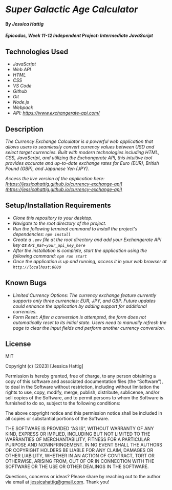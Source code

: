 # _Super Galactic Age Calculator_

#### By _**Jessica Hattig**_

#### _Epicodus, Week 11-12 Independent Project: Intermediate JavaScript_

## Technologies Used

* _JavaScript_
* _Web API_
* _HTML_
* _CSS_
* _VS Code_
* _Github_
* _Git_
* _Node.js_
* _Webpack_
* _API: https://www.exchangerate-api.com/_


## Description

_The Currency Exchange Calculator is a powerful web application that allows users to seamlessly convert currency values between USD and select target currencies. Built with modern technologies including HTML, CSS, JavaScript, and utilizing the Exchangerate API, this intuitive tool provides accurate and up-to-date exchange rates for Euro (EUR), British Pound (GBP), and Japanese Yen (JPY)._

_Access the live version of the application here: [https://jessicahattig.github.io/currency-exchange-api](https://jessicahattig.github.io/currency-exchange-api)_

## Setup/Installation Requirements

* _Clone this repository to your desktop._
* _Navigate to the root directory of the project._
* _Run the following terminal command to install the project's dependencies: `npm install`_
* _Create a `.env` file at the root directory and add your Exchangerate API key as `API_KEY=your_api_key_here`_
* _After the installation is complete, start the application using the following command: `npm run start`_
* _Once the application is up and running, access it in your web browser at `http://localhost:8080`_


## Known Bugs

*  _Limited Currency Options: The currency exchange feature currently supports only three currencies: EUR, JPY, and GBP. Future updates could enhance the application by adding support for additional currencies._
* _Form Reset: After a conversion is attempted, the form does not automatically reset to its initial state. Users need to manually refresh the page to clear the input fields and perform another currency conversion._


## License

MIT

Copyright (c) [2023] [Jessica Hattig]

Permission is hereby granted, free of charge, to any person obtaining a copy of this software and associated documentation files (the “Software”), to deal in the Software without restriction, including without limitation the rights to use, copy, modify, merge, publish, distribute, sublicense, and/or sell copies of the Software, and to permit persons to whom the Software is furnished to do so, subject to the following conditions:

The above copyright notice and this permission notice shall be included in all copies or substantial portions of the Software.

THE SOFTWARE IS PROVIDED “AS IS”, WITHOUT WARRANTY OF ANY KIND, EXPRESS OR IMPLIED, INCLUDING BUT NOT LIMITED TO THE WARRANTIES OF MERCHANTABILITY, FITNESS FOR A PARTICULAR PURPOSE AND NONINFRINGEMENT. IN NO EVENT SHALL THE AUTHORS OR COPYRIGHT HOLDERS BE LIABLE FOR ANY CLAIM, DAMAGES OR OTHER LIABILITY, WHETHER IN AN ACTION OF CONTRACT, TORT OR OTHERWISE, ARISING FROM, OUT OF OR IN CONNECTION WITH THE SOFTWARE OR THE USE OR OTHER DEALINGS IN THE SOFTWARE.

Questions, concerns or ideas? Please share by reaching out to the author via email at jessicahattig@gmail.com. Thank you!
